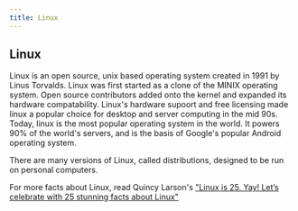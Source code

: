 ```yaml
---
title: Linux
---
```

## Linux

Linux is an open source, unix based operating system created in 1991 by Linus Torvalds.  Linux was first started as a clone of the MINIX operating system.  Open source contributors added onto the kernel and expanded its hardware compatability.  Linux's hardware supoort and free licensing made linux a popular choice for desktop and server computing in the mid 90s.  Today, linux is the most popular operating system in the world. It powers 90% of the world's servers, and is the basis of Google's popular Android operating system.

There are many versions of Linux, called distributions, designed to be run on personal computers.  

For more facts about Linux, read Quincy Larson's <a href='https://medium.freecodecamp.org/linux-is-25-yay-lets-celebrate-with-25-rad-facts-about-linux-c8d8ac30076d' target='_blank' rel='nofollow'>"Linux is 25. Yay! Let’s celebrate with 25 stunning facts about Linux"</a>
